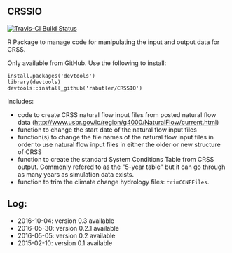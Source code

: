## CRSSIO
[![Travis-CI Build Status](https://travis-ci.org/rabutler/CRSSIO.svg?branch=master)](https://travis-ci.org/rabutler/CRSSIO)

R Package to manage code for manipulating the input and output data for CRSS.

Only available from GitHub. Use the following to install:
```
install.packages('devtools')
library(devtools)
devtools::install_github('rabutler/CRSSIO')
```

Includes:
* code to create CRSS natural flow input files from posted natural flow data (http://www.usbr.gov/lc/region/g4000/NaturalFlow/current.html)
* function to change the start date of the natural flow input files
* function(s) to change the file names of the natural flow input files in order to use natural flow input files in either the older or new structure of CRSS
* function to create the standard System Conditions Table from CRSS output. Commonly refered to as the "5-year table" but it can go through as many years as simulation data exists.
* function to trim the climate change hydrology files: `trimCCNFFiles`.       

## Log:
* 2016-10-04: version 0.3 available
* 2016-05-30: version 0.2.1 available
* 2016-05-05: version 0.2 available
* 2015-02-10: version 0.1 available
